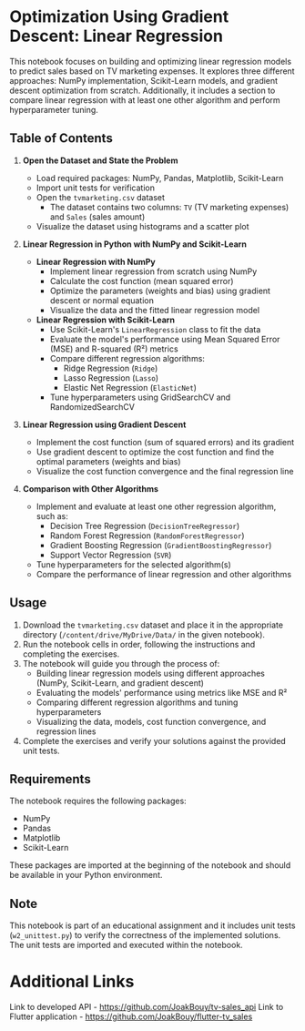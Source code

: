 # Optimization Using Gradient Descent: Linear Regression

This notebook focuses on building and optimizing linear regression models to predict sales based on TV marketing expenses. It explores three different approaches: NumPy implementation, Scikit-Learn models, and gradient descent optimization from scratch. Additionally, it includes a section to compare linear regression with at least one other algorithm and perform hyperparameter tuning.

## Table of Contents

1. **Open the Dataset and State the Problem**
   - Load required packages: NumPy, Pandas, Matplotlib, Scikit-Learn
   - Import unit tests for verification
   - Open the `tvmarketing.csv` dataset
     - The dataset contains two columns: `TV` (TV marketing expenses) and `Sales` (sales amount)
   - Visualize the dataset using histograms and a scatter plot

2. **Linear Regression in Python with NumPy and Scikit-Learn**
   - **Linear Regression with NumPy**
     - Implement linear regression from scratch using NumPy
     - Calculate the cost function (mean squared error)
     - Optimize the parameters (weights and bias) using gradient descent or normal equation
     - Visualize the data and the fitted linear regression model
   - **Linear Regression with Scikit-Learn**
     - Use Scikit-Learn's `LinearRegression` class to fit the data
     - Evaluate the model's performance using Mean Squared Error (MSE) and R-squared (R²) metrics
     - Compare different regression algorithms:
       - Ridge Regression (`Ridge`)
       - Lasso Regression (`Lasso`)
       - Elastic Net Regression (`ElasticNet`)
     - Tune hyperparameters using GridSearchCV and RandomizedSearchCV

3. **Linear Regression using Gradient Descent**
   - Implement the cost function (sum of squared errors) and its gradient
   - Use gradient descent to optimize the cost function and find the optimal parameters (weights and bias)
   - Visualize the cost function convergence and the final regression line

4. **Comparison with Other Algorithms**
   - Implement and evaluate at least one other regression algorithm, such as:
     - Decision Tree Regression (`DecisionTreeRegressor`)
     - Random Forest Regression (`RandomForestRegressor`)
     - Gradient Boosting Regression (`GradientBoostingRegressor`)
     - Support Vector Regression (`SVR`)
   - Tune hyperparameters for the selected algorithm(s)
   - Compare the performance of linear regression and other algorithms

## Usage

1. Download the `tvmarketing.csv` dataset and place it in the appropriate directory (`/content/drive/MyDrive/Data/` in the given notebook).
2. Run the notebook cells in order, following the instructions and completing the exercises.
3. The notebook will guide you through the process of:
   - Building linear regression models using different approaches (NumPy, Scikit-Learn, and gradient descent)
   - Evaluating the models' performance using metrics like MSE and R²
   - Comparing different regression algorithms and tuning hyperparameters
   - Visualizing the data, models, cost function convergence, and regression lines
4. Complete the exercises and verify your solutions against the provided unit tests.

## Requirements

The notebook requires the following packages:

- NumPy
- Pandas
- Matplotlib
- Scikit-Learn

These packages are imported at the beginning of the notebook and should be available in your Python environment.

## Note

This notebook is part of an educational assignment and it includes unit tests (`w2_unittest.py`) to verify the correctness of the implemented solutions. The unit tests are imported and executed within the notebook.

# Additional Links
Link to developed API - https://github.com/JoakBouy/tv-sales_api
Link to Flutter application - https://github.com/JoakBouy/flutter-tv_sales
